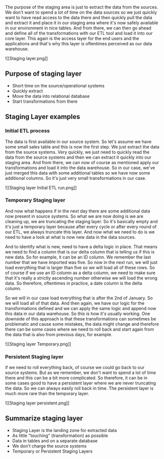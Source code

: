 The purpose of the staging area is just to extract the data from the sources. We don't want to spend a lot of time on the data sources so we just quickly want to have read access to the data there and then quickly pull the data and extract it and place it in our staging area where it's now safely available in our environment in nice tables. And from there, we can then go ahead and define all of the transformations with our ETL tool and load it into our core layer. This again is the access layer for the end users and the applications and that's why this layer is oftentimes perceived as our data warehouse.

![[Staging layer.png]]

## Purpose of staging layer

- Short time on the source/operational systems
- Quickly extract
- Move the data into relational database
- Start transformations from there

## Staging Layer examples

### Initial ETL process

The data is first available in our source system. So let's assume we have some small sales table and this is now the first step. We just extract the data from the source systems. Very quickly, we just need to quickly read the data from the source systems and then we can extract it quickly into our staging area. And from there, we can now of course as mentioned apply our transformations and load it into the data warehouse. So in our case, we've just merged this data with some additional tables so we have now some additional columns. So it's just very small transformations in our case.

![[Staging layer Initial ETL run.png]]
### Temporary Staging layer

And now what happens if in the next day there are some additional data now present in source systems. So what we are now doing is we are cleaning up, we are truncating the staging layer. So it's basically empty and it's just a temporary layer because after every cycle or after every round of our ETL, we always truncate this layer. And now what we need to do is we need to have a look at what is now new data in the data sources.

And to identify what is new, need to have a delta logic in place. That means we need to find a column that is our delta column that is telling us if this is new data. So for example, it can be an ID column. We remember the last number that we have imported was five. So now in the next run, we will just load everything that is larger than five so we will load all of these rows. So of course if we use an ID column as a delta column, we need to make sure that it's really a strictly ascending number otherwise we will load the wrong data. So therefore, oftentimes in practice, a date column is the delta column.

So we will in our case load everything that is after the 2nd of January. So we will load all of that data. And then again, we have our logic for the transformations defined and we can apply the same logic and append now this data in our data warehouse. So this is how it's usually working. One downside of this approach is that these transformations can sometimes be problematic and cause some mistakes, the data might change and therefore there can be some cases where we need to roll back and start again from the data that is also from previous days, for example.

![[Staging layer Temporary.png]]

### Persistent Staging layer

if we need to roll everything back, of course we could go back to our source systems. But as we remember, we don't want to spend a lot of time there and this can be a bit more complicated. So therefore, it can be in some cases good to have a persistent layer where we are never truncating the data. So we can always easily roll back in time. The persistent layer is much more rare than the temporary layer.

![[Staging layer persistent.png]]
## Summarize staging layer 

- Staging Layer is the landing zone for extracted data 
- As little "touching" (transformation) as possible
- Data in tables and on a separate database
- We don't charge the source systems
- Temporary or Persistent Staging Layers